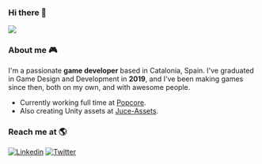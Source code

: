 ### Hi there 👋

![](https://github-readme-stats-ten-wine.vercel.app/api?username=guillemsc&count_private=true&theme=tokyonight&show_icons=true)

### About me :video_game:

I'm a passionate **game developer** based in Catalonia, Spain. I've graduated in Game Design and Development in **2019**, and I've been making games since then, both on my own, and with awesome people.  

- Currently working full time at [Popcore](https://popcore.com/).
- Also creating Unity assets at [Juce-Assets](https://github.com/Juce-Assets).

### Reach me at :earth_americas:

[![Linkedin](https://img.shields.io/badge/-Linkedin-blue?style=flat-square&logo=Linkedin&logoColor=white&link=https://www.linkedin.com/in/guillemsc/)](https://www.linkedin.com/in/guillemsc/)
[![Twitter](https://img.shields.io/badge/-Twitter-1ca0f1?style=flat-square&labelColor=1ca0f1&logo=twitter&logoColor=white&link=https://twitter.com/6uillem/)](https://twitter.com/6uillem/)
